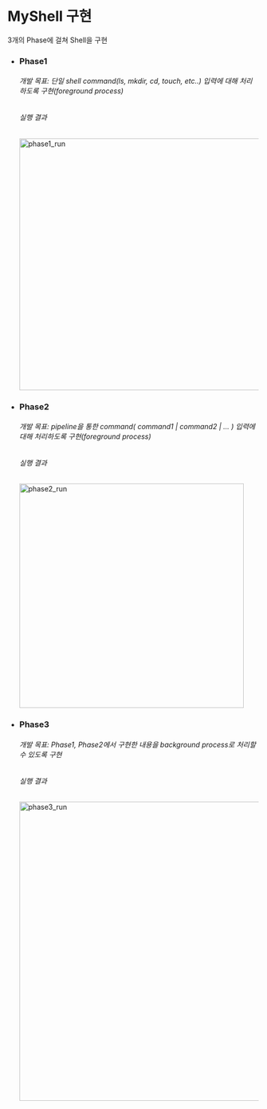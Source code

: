 # MyShell 구현

3개의 Phase에 걸쳐 Shell을 구현
+ ### Phase1
  
  ###### 개발 목표: 단일 shell command(ls, mkdir, cd, touch, etc..) 입력에 대해 처리하도록 구현(foreground process)
  
  
  ###### 실행 결과
  
    <img width="505" alt="phase1_run" src="https://user-images.githubusercontent.com/91405382/187443647-faf7f276-e39b-4234-ab0c-4f5aa975a909.png">
+ ### Phase2

  ###### 개발 목표: pipeline을 통한 command( command1 | command2 | ... ) 입력에 대해 처리하도록 구현(foreground process)
  
  
  ###### 실행 결과
  
  <img width="450" alt="phase2_run" src="https://user-images.githubusercontent.com/91405382/187445271-f8aaa539-678f-4135-a7c5-67e08384d8a6.png">

+ ### Phase3

  ###### 개발 목표: Phase1, Phase2에서 구현한 내용을 background process로 처리할 수 있도록 구현


  ###### 실행 결과
  
  <img width="600" alt="phase3_run" src="https://user-images.githubusercontent.com/91405382/187445826-105472b6-929a-4cef-b14d-d73c4d730677.png">

